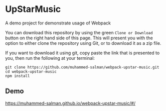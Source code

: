# UpStarMusic
A demo project for demonstrate usage of Webpack

You can download this repository by using the green `Clone or Download` button on the right hand side of this page.  This will present you with the option to either clone the repository using Git, or to download it as a zip file.

If you want to download it using git, copy paste the link that is presented to you, then run the following at your terminal:

```
git clone https://github.com/muhammed-salman/webpack-upstar-music.git
cd webpack-upstar-music
npm install
```
## Demo

https://muhammed-salman.github.io/webpack-upstar-music/#/
